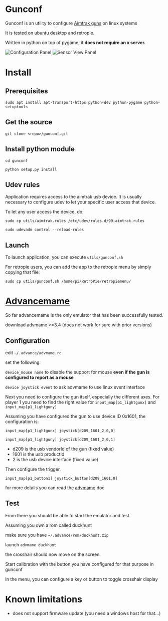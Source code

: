 Gunconf
=======

Gunconf is an utility to configure [Aimtrak guns](https://www.ultimarc.com/aimtrak.html) on linux systems

It is tested on ubuntu desktop and retropie.

Written in python on top of pygame, it **does not require an x server.**

![Configuration Panel](https://cloud.githubusercontent.com/assets/26297080/24149019/6d1c3e8c-0e41-11e7-9c4a-487cccceae75.png)
![Sensor View Panel](https://cloud.githubusercontent.com/assets/26297080/24149020/6d1ca76e-0e41-11e7-99a7-039bf5685bf6.png)


# Install
## Prerequisites

`sudo apt install apt-transport-https python-dev python-pygame python-setuptools`

## Get the source
`git clone <repo>/gunconf.git`

## Install python module
`cd gunconf`

`python setup.py install`

## Udev rules
Application requires access to the aimtrak usb device. It is usually necessary to configure udev to let your specific user access that device.

To let any user access the device, do:

`sudo cp utils/aimtrak.rules /etc/udev/rules.d/99-aimtrak.rules`

`sudo udevadm control --reload-rules`


## Launch
To launch application, you can execute `utils/gunconf.sh`

For retropie users, you can add the app to the retropie menu by simply copying that file:

`sudo cp utils/gunconf.sh /home/pi/RetroPie/retropiemenu/`


# [Advancemame](http://www.advancemame.it/download)

So far advancemame is the only emulator that has been successfully tested.

download advmame >=3.4 (does not work for sure with prior versions)

## Configuration

edit `~/.advance/advmame.rc`

set the following:

`device_mouse none` to disable the support for mouse **even if the gun is configured to report as a mouse**

`device joystick event` to ask advmame to use linux event interface

Next you need to configure the gun itself, especially the different axes.
For player 1 you need to find the right value for `input_map[p1_lightgunx]` and `input_map[p1_lightguny]`

Assuming you have configured the gun to use device ID 0x1601, the configuration is:

`input_map[p1_lightgunx] joystick[d209_1601_2,0,0]`

`input_map[p1_lightguny] joystick[d209_1601_2,0,1]`

* d209 is the usb vendorId of the gun (fixed value)
* 1601 is the usb productId
* 2 is the usb device interface (fixed value)

Then configure the trigger.

`input_map[p1_button1] joystick_button[d209_1601,0]`


for more details you can read the [advmame](http://www.advancemame.it/doc-advmame#8.9.5) doc

## Test

From there you should be able to start the emulator and test.

Assuming you own a rom called duckhunt

make sure you have `~/.advance/rom/duckhunt.zip`

launch `advmame duckhunt`

the crosshair should now move on the screen.

Start calibration with the button you have configured for that purpose in gunconf

In the menu, you can configure a key or button to toggle crosshair display


# Known limitations
* does not support firmware update (you need a windows host for that...)

